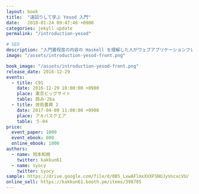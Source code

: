 ```yaml
---
layout: book
title:  "遠回りして学ぶ Yesod 入門"
date:   2018-01-24 09:47:46 +0900
categories: jekyll update
permalink: "/introduction-yesod"

# SEO
description: "入門書程度の内容の Haskell を理解した人がウェブアプリケーションフレームワーク Yesod を使うときに手助けになるような内容です。"
image: "/assets/introduction-yesod-front.png"

book_image: "/assets/introduction-yesod-front.png"
release_date: 2016-12-29
events: 
  - title: C91
    date: 2016-12-29 10:00:00 +0900
    place: 東京ビッグサイト
    table: 西み-26a
  - title: 技術書典 2
    date: 2017-04-09 11:00:00 +0900
    place: アキバスクエア
    table: う-04
price:
  event_paper: 1000
  event_ebook: 800
  online_ebook: 1000
authors: 
  - name: 岡本和樹
    twitter: kakkun61
  - name: syocy
    twitter: syocy
sample: https://drive.google.com/file/d/0B5_LxwAFlmxXVXFSNUJyVncxcVU/
online_sell: https://kakkun61.booth.pm/items/398785
---
```

